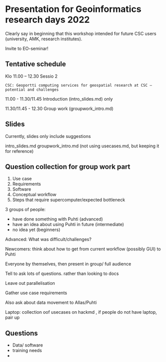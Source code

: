 # Presentation for Geoinformatics research days 2022

Clearly say in beginning that this workshop intended for future CSC users (university, AMK, research institutes).

Invite to EO-seminar!

## Tentative schedule

Klo 11.00 – 12.30 Sessio 2 

    CSC: Geoportti computing services for geospatial research at CSC – potential and challenges
    
11.00 - 11.30/11.45 Introduction (intro_slides.md) only

11.30/11.45 - 12.30 Group work (groupwork_intro.md)

## Slides

Currently, slides only include suggestions

intro_slides.md
groupwork_intro.md
(not using usecases.md, but keeping it for reference)

## Question collection for group work part

1. Use case
2. Requirements
3. Software
4. Conceptual workflow
5. Steps that require supercomputer/expected bottleneck

3 groups of people:
* have done something with Puhti (advanced)
* have an idea about using Puhti in future (intermediate)
* no idea yet (beginners)

Advanced: What was difficult/challenges? 

Newcomers: think about how to get from current workflow (possibly GUI) to Puhti

Everyone by themselves, then present in group/ full audience

Tell to ask lots of questions. rather than looking to docs

Leave out parallelisation

Gather use case requirements 

Also ask about data movement to Allas/Puhti

Laptop: collection oof usecases on hackmd , if people do not have laptop, pair up


## Questions

* Data/ software
* training needs
* 
